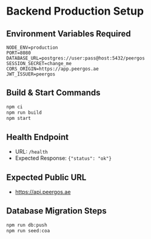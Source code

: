 # Backend Production Setup

## Environment Variables Required
```env
NODE_ENV=production
PORT=8080
DATABASE_URL=postgres://user:pass@host:5432/peergos
SESSION_SECRET=change_me
CORS_ORIGIN=https://app.peergos.ae
JWT_ISSUER=peergos
```

## Build & Start Commands
```bash
npm ci
npm run build
npm start
```

## Health Endpoint
- URL: `/health`
- Expected Response: `{"status": "ok"}`

## Expected Public URL
- https://api.peergos.ae

## Database Migration Steps
```bash
npm run db:push
npm run seed:coa
```